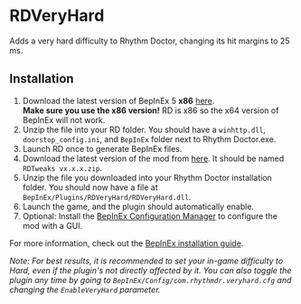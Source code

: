 # RDVeryHard
 Adds a very hard difficulty to Rhythm Doctor, changing its hit margins to 25 ms.

## Installation
1. Download the latest version of BepInEx 5 **x86** [here](https://github.com/BepInEx/BepInEx/releases). \
**Make sure you use the x86 version!** RD is x86 so the x64 version of BepInEx will not work.
2. Unzip the file into your RD folder. You should have a `winhttp.dll`, `doorstop_config.ini`, and `BepInEx` folder next to Rhythm Doctor.exe.
3. Launch RD once to generate BepInEx files.
4. Download the latest version of the mod from [here](https://github.com/RandomGuyJCI/RDVeryHard/releases). It should be named `RDTweaks vx.x.x.zip`.
5. Unzip the file you downloaded into your Rhythm Doctor installation folder. You should now have a file at `BepInEx/Plugins/RDVeryHard/RDVeryHard.dll`.
6. Launch the game, and the plugin should automatically enable.
7. Optional: Install the [BepInEx Configuration Manager](https://github.com/BepInEx/BepInEx.ConfigurationManager) to configure the mod with a GUI.

For more information, check out the [BepInEx installation guide](https://docs.bepinex.dev/articles/user_guide/installation/index.html).

*Note: For best results, it is recommended to set your in-game difficulty to Hard, even if the plugin's not directly affected by it.*
*You can also toggle the plugin any time by going to `BepInEx/Config/com.rhythmdr.veryhard.cfg` and changing the `EnableVeryHard` parameter.*
